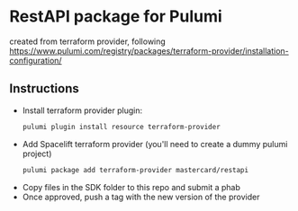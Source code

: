 # RestAPI package for Pulumi
created from terraform provider, following https://www.pulumi.com/registry/packages/terraform-provider/installation-configuration/

## Instructions
- Install terraform provider plugin:
  ```bash
  pulumi plugin install resource terraform-provider
  ```
- Add Spacelift terraform provider (you'll need to create a dummy pulumi project)
  ```bash
  pulumi package add terraform-provider mastercard/restapi
  ```
- Copy files in the SDK folder to this repo and submit a phab
- Once approved, push a tag with the new version of the provider

